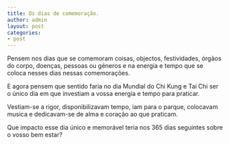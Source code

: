 ```yaml
---
title: Os dias de comemoração.
author: admin
layout: post
categories:
- post
---
```

Pensem nos dias que se comemoram coisas, objectos, festividades, órgãos do corpo, doenças, pessoas ou géneros e na energia e tempo que se coloca nesses dias nessas comemorações.

E agora pensem que sentido faria no dia Mundial do Chi Kung e Tai Chi ser o único dia em que investiam a vossa energia e tempo para praticar. 

Vestiam-se a rigor, disponibilizavam tempo, iam para o parque, colocavam musica e dedicavam-se de alma e coração ao que praticam. 

Que impacto esse dia único e memorável teria nos 365 dias seguintes sobre o vosso bem estar?
